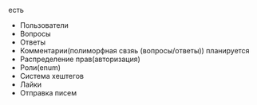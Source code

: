 есть
- Пользователи
- Вопросы
- Ответы
- Комментарии(полиморфная свзяь (вопросы/ответы))
планируется
- Распределение прав(авторизация)
- Роли(enum)
- Система хештегов
- Лайки
- Отправка писем
